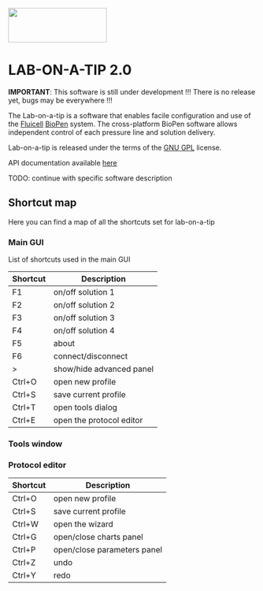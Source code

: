 <a href="http://fluicell.com/"><img src="https://github.com/bellonemauro/Labonatip2.0/blob/master/apps/Lab-on-a-tip/icons/fluicell_logo_BIG.png"  width="200" height="70" /></a>

# LAB-ON-A-TIP 2.0

**IMPORTANT**: This software is still under development !!! There is no release yet, bugs may be everywhere !!!

The Lab-on-a-tip is a software that enables facile configuration and use of the <a href="http://fluicell.com/">Fluicell</a> <a href="http://fluicell.com/thebiopensystem/">BioPen</a> system. 
The cross-platform BioPen software allows independent control of each pressure line and solution delivery.

Lab-on-a-tip is released under the terms of the <a href="https://www.gnu.org/licenses/gpl-3.0.en.html">GNU GPL</a> license. 

API documentation available <a href="https://bellonemauro.github.io/PPC1API-docs.io/">here</a>



TODO: continue with specific software description

## Shortcut map

Here you can find a map of all the shortcuts set for lab-on-a-tip

### Main GUI

List of shortcuts used in the main GUI


| Shortcut | Description |
| --- | --- |
| F1       |  on/off solution 1        |
| F2       |  on/off solution 2        |
| F3       |  on/off solution 3        |
| F4       |  on/off solution 4        |
| F5       |  about                    |
| F6       |  connect/disconnect       |
| >        |  show/hide advanced panel |
| Ctrl+O   |  open new profile         |
| Ctrl+S   |  save current profile     |
| Ctrl+T   |  open tools dialog        |
| Ctrl+E   |  open the protocol editor |



### Tools window

### Protocol editor


| Shortcut |  Description                |
| --- | --- |
| Ctrl+O   | open new profile            |
| Ctrl+S   | save current profile        |
| Ctrl+W   | open the wizard             |
| Ctrl+G   | open/close charts panel     |
| Ctrl+P   | open/close parameters panel |
| Ctrl+Z   | undo                        |
| Ctrl+Y   | redo                        |

